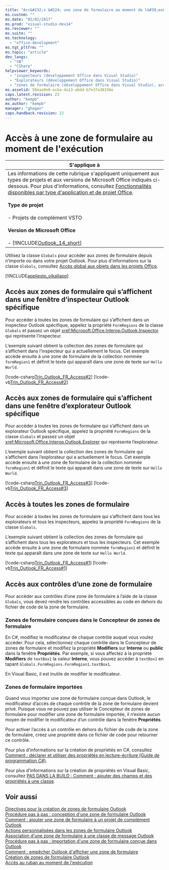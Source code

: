 ```yaml
---
title: "Acc&#232;s &#224; une zone de formulaire au moment de l&#39;ex&#233;cution | Microsoft Docs"
ms.custom: ""
ms.date: "02/02/2017"
ms.prod: "visual-studio-dev14"
ms.reviewer: ""
ms.suite: ""
ms.technology: 
  - "office-development"
ms.tgt_pltfrm: ""
ms.topic: "article"
dev_langs: 
  - "VB"
  - "CSharp"
helpviewer_keywords: 
  - "inspecteurs (développement Office dans Visual Studio)"
  - "Explorateurs (développement Office dans Visual Studio)"
  - "zones de formulaire (développement Office dans Visual Studio), accès au moment de l’exécution"
ms.assetid: 58eaa9e0-acba-4a13-a6dd-b7e37a38156e
caps.latest.revision: 23
author: "kempb"
ms.author: "kempb"
manager: "ghogen"
caps.handback.revision: 22
---
```

# Acc&#232;s &#224; une zone de formulaire au moment de l&#39;ex&#233;cution
  
  
|S'applique à|  
|------------------|  
|Les informations de cette rubrique s'appliquent uniquement aux types de projets et aux versions de Microsoft Office indiqués ci\-dessous. Pour plus d'informations, consultez [Fonctionnalités disponibles par type d'application et de projet Office](../vsto/features-available-by-office-application-and-project-type.md).<br /><br /> **Type de projet**<br /><br /> -   Projets de complément VSTO<br /><br /> **Version de Microsoft Office**<br /><br /> -   [!INCLUDE[Outlook_14_short](../vsto/includes/outlook-14-short-md.md)]|  
  
 Utilisez la classe `Globals` pour accéder aux zones de formulaire depuis n’importe où dans votre projet Outlook. Pour plus d'informations sur la classe `Globals`, consultez [Accès global aux objets dans les projets Office](../vsto/global-access-to-objects-in-office-projects.md).  
  
 [!INCLUDE[appliesto_olkallapp](../vsto/includes/appliesto-olkallapp-md.md)]  
  
## Accès aux zones de formulaire qui s’affichent dans une fenêtre d’inspecteur Outlook spécifique  
 Pour accéder à toutes les zones de formulaire qui s’affichent dans un inspecteur Outlook spécifique, appelez la propriété `FormRegions` de la classe `Globals` et passez un objet <xref:Microsoft.Office.Interop.Outlook.Inspector> qui représente l’inspecteur.  
  
 L’exemple suivant obtient la collection des zones de formulaire qui s’affichent dans l’inspecteur qui a actuellement le focus. Cet exemple accède ensuite à une zone de formulaire de la collection nommée `formRegion1` et définit le texte qui apparaît dans une zone de texte sur `Hello World`.  
  
 [!code-csharp[Trin_Outlook_FR_Access#2](../snippets/csharp/VS_Snippets_OfficeSP/Trin_Outlook_FR_Access/CS/ThisAddIn.cs#2)]
 [!code-vb[Trin_Outlook_FR_Access#2](../snippets/visualbasic/VS_Snippets_OfficeSP/Trin_Outlook_FR_Access/VB/ThisAddIn.vb#2)]  
  
## Accès aux zones de formulaire qui s’affichent dans une fenêtre d’explorateur Outlook spécifique  
 Pour accéder à toutes les zones de formulaire qui s’affichent dans un explorateur Outlook spécifique, appelez la propriété `FormRegions` de la classe `Globals` et passez un objet <xref:Microsoft.Office.Interop.Outlook.Explorer> qui représente l’explorateur.  
  
 L’exemple suivant obtient la collection des zones de formulaire qui s’affichent dans l’explorateur qui a actuellement le focus. Cet exemple accède ensuite à une zone de formulaire de la collection nommée `formRegion1` et définit le texte qui apparaît dans une zone de texte sur `Hello World`.  
  
 [!code-csharp[Trin_Outlook_FR_Access#3](../snippets/csharp/VS_Snippets_OfficeSP/Trin_Outlook_FR_Access/CS/ThisAddIn.cs#3)]
 [!code-vb[Trin_Outlook_FR_Access#3](../snippets/visualbasic/VS_Snippets_OfficeSP/Trin_Outlook_FR_Access/VB/ThisAddIn.vb#3)]  
  
## Accès à toutes les zones de formulaire  
 Pour accéder à toutes les zones de formulaire qui s’affichent dans tous les explorateurs et tous les inspecteurs, appelez la propriété `FormRegions` de la classe `Globals`.  
  
 L’exemple suivant obtient la collection des zones de formulaire qui s’affichent dans tous les explorateurs et tous les inspecteurs. Cet exemple accède ensuite à une zone de formulaire nommée `formRegion1` et définit le texte qui apparaît dans une zone de texte sur `Hello World`.  
  
 [!code-csharp[Trin_Outlook_FR_Access#1](../snippets/csharp/VS_Snippets_OfficeSP/Trin_Outlook_FR_Access/CS/ThisAddIn.cs#1)]
 [!code-vb[Trin_Outlook_FR_Access#1](../snippets/visualbasic/VS_Snippets_OfficeSP/Trin_Outlook_FR_Access/VB/ThisAddIn.vb#1)]  
  
## Accès aux contrôles d’une zone de formulaire  
 Pour accéder aux contrôles d’une zone de formulaire à l’aide de la classe `Globals`, vous devez rendre les contrôles accessibles au code en dehors du fichier de code de la zone de formulaire.  
  
### Zones de formulaire conçues dans le Concepteur de zones de formulaire  
 En C\#, modifiez le modificateur de chaque contrôle auquel vous voulez accéder. Pour cela, sélectionnez chaque contrôle dans le Concepteur de zones de formulaire et modifiez la propriété **Modifiers** sur **Interne** ou **public** dans la fenêtre **Propriétés**. Par exemple, si vous affectez à la propriété **Modifiers** de `textBox1` la valeur **Interne**, vous pouvez accéder à `textBox1` en tapant `Globals.FormRegions.FormRegion1.textBox1`.  
  
 En Visual Basic, il est inutile de modifier le modificateur.  
  
### Zones de formulaire importées  
 Quand vous importez une zone de formulaire conçue dans Outlook, le modificateur d’accès de chaque contrôle de la zone de formulaire devient privé. Puisque vous ne pouvez pas utiliser le Concepteur de zones de formulaire pour modifier une zone de formulaire importée, il n’existe aucun moyen de modifier le modificateur d’un contrôle dans la fenêtre **Propriétés**.  
  
 Pour activer l’accès à un contrôle en dehors du fichier de code de la zone de formulaire, créez une propriété dans ce fichier de code pour retourner ce contrôle.  
  
 Pour plus d’informations sur la création de propriétés en C\#, consultez [Comment : déclarer et utiliser des propriétés en lecture-écriture &#40;Guide de programmation C&#35;&#41;](http://msdn.microsoft.com/library/a4962fef-af7e-4c4b-a929-4ae4d646ab8a).  
  
 Pour plus d’informations sur la création de propriétés en Visual Basic, consultez [PAS DANS LA BUILD : Comment : ajouter des champs et des propriétés à une classe](http://msdn.microsoft.com/fr-fr/ae53f61b-3abc-413e-8931-703c5f5e8fc2).  
  
## Voir aussi  
 [Directives pour la création de zones de formulaire Outlook](../vsto/guidelines-for-creating-outlook-form-regions.md)   
 [Procédure pas à pas : conception d'une zone de formulaire Outlook](../vsto/walkthrough-designing-an-outlook-form-region.md)   
 [Comment : ajouter une zone de formulaire à un projet de complément Outlook](../vsto/how-to-add-a-form-region-to-an-outlook-add-in-project.md)   
 [Actions personnalisées dans les zones de formulaire Outlook](../vsto/custom-actions-in-outlook-form-regions.md)   
 [Association d'une zone de formulaire à une classe de message Outlook](../vsto/associating-a-form-region-with-an-outlook-message-class.md)   
 [Procédure pas à pas : importation d'une zone de formulaire conçue dans Outlook](../vsto/walkthrough-importing-a-form-region-that-is-designed-in-outlook.md)   
 [Comment : empêcher Outlook d'afficher une zone de formulaire](../vsto/how-to-prevent-outlook-from-displaying-a-form-region.md)   
 [Création de zones de formulaire Outlook](../vsto/creating-outlook-form-regions.md)   
 [Accès au ruban au moment de l'exécution](../vsto/accessing-the-ribbon-at-run-time.md)  
  
  